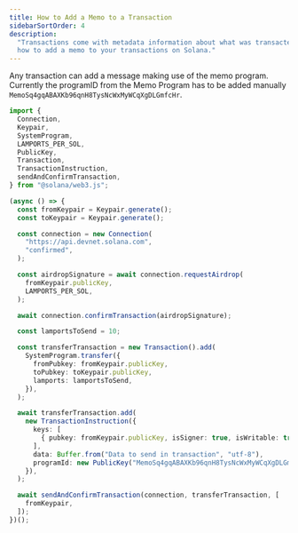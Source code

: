 ```yaml
---
title: How to Add a Memo to a Transaction
sidebarSortOrder: 4
description:
  "Transactions come with metadata information about what was transacted. Learn
  how to add a memo to your transactions on Solana."
---
```


Any transaction can add a message making use of the memo program. Currently the
programID from the Memo Program has to be added manually
`MemoSq4gqABAXKb96qnH8TysNcWxMyWCqXgDLGmfcHr`.

```typescript filename="add-memo.ts" {38-46}
import {
  Connection,
  Keypair,
  SystemProgram,
  LAMPORTS_PER_SOL,
  PublicKey,
  Transaction,
  TransactionInstruction,
  sendAndConfirmTransaction,
} from "@solana/web3.js";

(async () => {
  const fromKeypair = Keypair.generate();
  const toKeypair = Keypair.generate();

  const connection = new Connection(
    "https://api.devnet.solana.com",
    "confirmed",
  );

  const airdropSignature = await connection.requestAirdrop(
    fromKeypair.publicKey,
    LAMPORTS_PER_SOL,
  );

  await connection.confirmTransaction(airdropSignature);

  const lamportsToSend = 10;

  const transferTransaction = new Transaction().add(
    SystemProgram.transfer({
      fromPubkey: fromKeypair.publicKey,
      toPubkey: toKeypair.publicKey,
      lamports: lamportsToSend,
    }),
  );

  await transferTransaction.add(
    new TransactionInstruction({
      keys: [
        { pubkey: fromKeypair.publicKey, isSigner: true, isWritable: true },
      ],
      data: Buffer.from("Data to send in transaction", "utf-8"),
      programId: new PublicKey("MemoSq4gqABAXKb96qnH8TysNcWxMyWCqXgDLGmfcHr"),
    }),
  );

  await sendAndConfirmTransaction(connection, transferTransaction, [
    fromKeypair,
  ]);
})();
```
